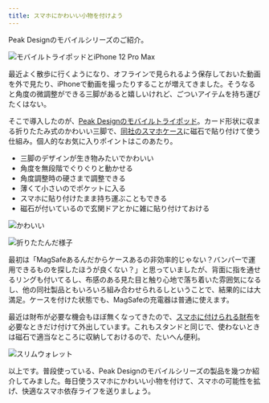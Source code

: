 ```yaml
---
title: スマホにかわいい小物を付けよう
---
```

Peak Designのモバイルシリーズのご紹介。

![](https://lh4.googleusercontent.com/ipSvK08ciArRfsEMdyCSKv6p8CT06NCp23djpsgdmegWaEGIQd7-0Me02sJu419eOM4yVMReEPqLKLePXhOqQBLKIJFOaXoOuiyxIOUGTQq-cBh0dyaMjf1386rAP7b1mtj49W1M8Y2p0EOT0HAW5WTe-_7S10tQlTPtEv_y-ZctU1U6vaZ58qUg "モバイルトライポッドとiPhone 12 Pro Max")

最近よく散歩に行くようになり、オフラインで見られるよう保存しておいた動画を外で見たり、iPhoneで動画を撮ったりすることが増えてきました。そうなると角度の微調整ができる三脚があると嬉しいけれど、ごついアイテムを持ち運びたくはない。

そこで導入したのが、[Peak Designのモバイルトライポッド](https://www.amazon.co.jp/dp/B09FRZPLL3)。カード形状に収まる折りたたみ式のかわいい三脚で、[同社のスマホケース](https://www.amazon.co.jp/dp/B09FP3HP7Z?)に磁石で貼り付けて使う仕組み。個人的なお気に入りポイントはこのあたり。

*   三脚のデザインが生き物みたいでかわいい
*   角度を無段階でぐりぐりと動かせる
*   角度調整時の硬さまで調整できる
*   薄くて小さいのでポケットに入る
*   スマホに貼り付けたまま持ち運ぶこともできる
*   磁石が付いているので玄関ドアとかに雑に貼り付けておける

![](https://lh6.googleusercontent.com/RxRa9jb1iLvlPy9U_XTivu2W8iqelyLkW9f2eLejFCinzR6PtOvWjeP387o-b0AMDu70sUwdQ0cngvIWvEiSp-XNV5uJeLXA6ZgeYKAkGfIemXyt7ppQGrMa-Z86yyyHX00pJB5hYus-5GfLG6qcVafFGnuuoWBmhc1un4Pv8G11WeAF_OH5UH0c "かわいい")

![](https://lh4.googleusercontent.com/7cC_HaHINDxbqVmDWHJXsGralKvV9itmm8z2-vhB5YsJbdnApblho5CmFHIKlUL9hMnQgw6zyOYYmF-pl9CrgVCN0zc2EKhdQ_TOE_BSV8uSpaQMa4MTbadN-f-pI8RhP-mKamPwgJSY5oMWnj0fOiHytDkDMcqh8k-5vvjdIDAqH2yS3S_kjAev "折りたたんだ様子")

最初は「MagSafeあるんだからケースあるの非効率的じゃない？バンパーで運用できるものを探したほうが良くない？」と思っていましたが、背面に指を通せるリングも付いてるし、布感のある見た目と触り心地で落ち着いた雰囲気になるし、他の同社製品ともいろいろ組み合わせられるしということで、結果的には大満足。ケースを付けた状態でも、MagSafeの充電器は普通に使えます。

最近は財布が必要な機会もほぼ無くなってきたので、[スマホに付けられる財布](https://www.amazon.co.jp/dp/B09FSGW671)を必要なときだけ付けて外出しています。これもスタンドと同じで、使わないときは磁石で適当なところに収納しておけるので、たいへん便利。

![](https://lh4.googleusercontent.com/7zhNu654EJeo7CN_XM4__OyHsTp1gHBu2a0NNdtKqZAgcURIxsJ5XXBO1DSE9qngGSRxYbuSUKM28Fr39B8XKi_N72XXuZnvzUve-EooeMR6UElsCXBVZuD0yoGwH2ZBonD03SF5S9EWXN8whtP2yZCyMLQWrrz1O-jvZh1YfKSqEkKJ85_-aN56 "スリムウォレット")

以上です。普段使っている、Peak Designのモバイルシリーズの製品を幾つか紹介してみました。毎日使うスマホにかわいい小物を付けて、スマホの可能性を拡げ、快適なスマホ依存ライフを送りましょう。
